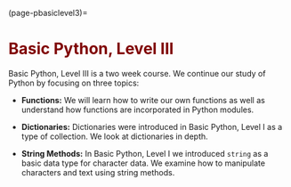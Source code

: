 (page-pbasiclevel3)=


# <font color="maroon">Basic Python, Level III</font>


Basic Python, Level III is a two week course. We continue our study of Python by focusing on three topics:

- **Functions:** We will learn how to write our own functions as well as understand how functions are incorporated in Python modules.

- **Dictionaries:** Dictionaries were introduced in Basic Python, Level I as a type of collection. We look at dictionaries in depth. 

- **String Methods:** In Basic Python, Level I we introduced ``string`` as a basic data type for character data. We examine how to manipulate characters and text using string methods.


